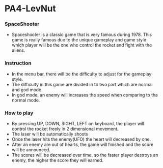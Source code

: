 # PA4-LevNut

### SpaceShooter

- Spaceshooter is a classic game that is very famous during 1978. This game is really famous due to the unique gameplay and game style which player will be the one who control the rocket and fight with the aliens.

### Instruction

- In the menu bar, there will be the difficulty to adjust for the gameplay style.
- The difficulty in this game are divided in to two part which are normal and god mode.
- In god mode, an enemy will increases the speed when comparing to the normal mode.


### How to play

- By pressing UP, DOWN, RIGHT, LEFT on keyboard, the player will control the rocket freely in 2 dimensional movement.
- The laser will be automatically shoots
- Once the laser hits the enemy(UFO) the heart will decreased by one.
- After an enemy are out of hearts, the game will finished and the score will be announced.
- The scores will be decreased over time, so the faster player destroys an enemy, the higher the score they will earned.